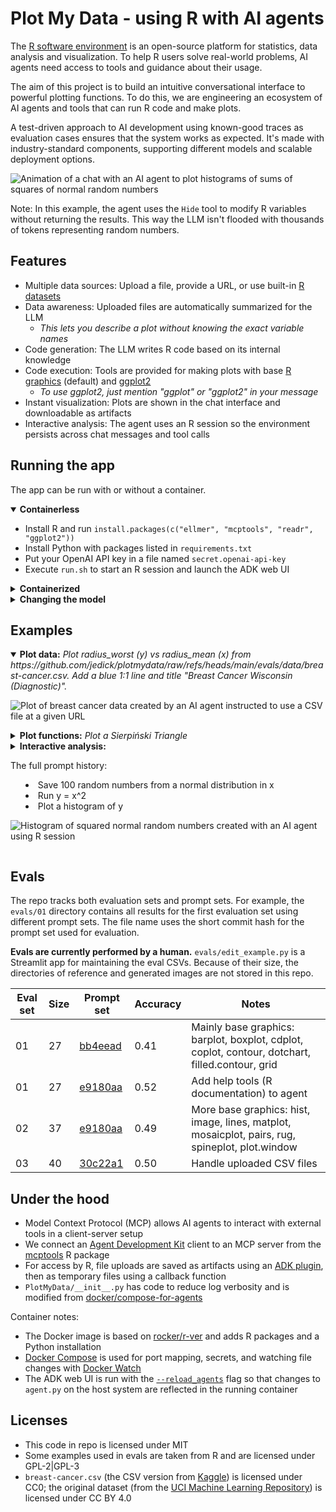 # Plot My Data - using R with AI agents

The [R software environment] is an open-source platform for statistics, data analysis and visualization.
To help R users solve real-world problems, AI agents need access to tools and guidance about their usage.

The aim of this project is to build an intuitive conversational interface to powerful plotting functions.
To do this, we are engineering an ecosystem of AI agents and tools that can run R code and make plots.

A test-driven approach to AI development using known-good traces as evaluation cases ensures that the system works as expected.
It's made with industry-standard components, supporting different models and scalable deployment options.

![Animation of a chat with an AI agent to plot histograms of sums of squares of normal random numbers](https://chnosz.net/guest/plotmydata/test-animation.gif)

Note: In this example, the agent uses the `Hide` tool to modify R variables without returning the results.
This way the LLM isn't flooded with thousands of tokens representing random numbers.

## Features

- Multiple data sources: Upload a file, provide a URL, or use built-in [R datasets]
- Data awareness: Uploaded files are automatically summarized for the LLM
  - *This lets you describe a plot without knowing the exact variable names*
- Code generation: The LLM writes R code based on its internal knowledge
- Code execution: Tools are provided for making plots with base [R graphics] (default) and [ggplot2]
  - *To use ggplot2, just mention "ggplot" or "ggplot2" in your message*
- Instant visualization: Plots are shown in the chat interface and downloadable as artifacts
- Interactive analysis: The agent uses an R session so the environment persists across chat messages and tool calls

## Running the app

The app can be run with or without a container.

<details open>
<summary><strong>Containerless</strong></summary>

- Install R and run `install.packages(c("ellmer", "mcptools", "readr", "ggplot2"))`
- Install Python with packages listed in `requirements.txt`
- Put your OpenAI API key in a file named `secret.openai-api-key`
- Execute `run.sh` to start an R session and launch the ADK web UI

</details>

<details>
<summary><strong>Containerized</strong></summary>

First, build the project.
This creates a `plotmydata` Docker Compose project and a `plotmydata-app` image.

```sh
docker compose build
```

Now run the project.
This uses your OpenAI API key (`sk-proj-...`) from `secret.openai-api-key`.

```sh
docker compose up
```

Press `w` to start watching file changes.
Alternatively, use this command so changes to the R and Python code on the host computer are reflected in the running project.

```sh
docker compose watch
```
</details>

<details>
<summary><strong>Changing the model</strong></summary>

The remote LLM is gpt-4o-mini.
If you want to use a different one, change it in `entrypoint.sh`.

To use a local LLM running on your GPU, install [Docker Model Runner] before running this command.

```sh
docker compose -f compose.yaml -f model-runner.yaml up
```

The local LLM is [Gemma 3]; this can be changed in `model-runner.yaml`.
</details>

## Examples

<details open>
<summary><strong>Plot data:</strong> <i>Plot radius_worst (y) vs radius_mean (x) from https://github.com/jedick/plotmydata/raw/refs/heads/main/evals/data/breast-cancer.csv. Add a blue 1:1 line and title "Breast Cancer Wisconsin (Diagnostic)".</i></summary>

![Plot of breast cancer data created by an AI agent instructed to use a CSV file at a given URL](https://chnosz.net/guest/plotmydata/breast-cancer.png)

</details>

<details>
<summary><strong>Plot functions:</strong> <i>Plot a Sierpiński Triangle</i></summary>

<img width="50%" alt="Chat with AI agent to plot Sierpiński Triangle" src="https://chnosz.net/guest/plotmydata/sierpinski-triangle.png" />

Note: This dataset is from the [UCI Machine Learning Repository]. The Zenodo URL is used to download a CSV version.
</details>

<details>
<summary><strong>Interactive analysis:</strong>

The full prompt history:
- Save 100 random numbers from a normal distribution in x
- Run y = x^2
- Plot a histogram of y

![Histogram of squared normal random numbers created with an AI agent using R session](https://chnosz.net/guest/plotmydata/use-session.png)
</details>

## Evals

The repo tracks both evaluation sets and prompt sets.
For example, the `evals/01` directory contains all results for the first evaluation set using different prompt sets.
The file name uses the short commit hash for the prompt set used for evaluation.

**Evals are currently performed by a human.**
`evals/edit_example.py` is a Streamlit app for maintaining the eval CSVs.
Because of their size, the directories of reference and generated images are not stored in this repo.

| Eval set | Size | Prompt set | Accuracy | Notes |
|-|-|-|-|-|
| 01 | 27 | [bb4eead] | 0.41 | Mainly base graphics: barplot, boxplot, cdplot, coplot, contour, dotchart, filled.contour, grid
| 01 | 27 | [e9180aa] | 0.52 | Add help tools (R documentation) to agent
| 02 | 37 | [e9180aa] | 0.49 | More base graphics: hist, image, lines, matplot, mosaicplot, pairs, rug, spineplot, plot.window
| 03 | 40 | [30c22a1] | 0.50 | Handle uploaded CSV files

## Under the hood

- Model Context Protocol (MCP) allows AI agents to interact with external tools in a client-server setup
- We connect an [Agent Development Kit] client to an MCP server from the [mcptools] R package
- For access by R, file uploads are saved as artifacts using an [ADK plugin], then as temporary files using a callback function
- `PlotMyData/__init__.py` has code to reduce log verbosity and is modified from [docker/compose-for-agents]

Container notes:

- The Docker image is based on [rocker/r-ver] and adds R packages and a Python installation
- [Docker Compose] is used for port mapping, secrets, and watching file changes with [Docker Watch]
- The ADK web UI is run with the [`--reload_agents`] flag so that changes to `agent.py` on the host system are reflected in the running container

## Licenses

- This code in repo is licensed under MIT
- Some examples used in evals are taken from R and are licensed under GPL-2|GPL-3
- `breast-cancer.csv` (the CSV version from [Kaggle]) is licensed under CC0;
  the original dataset (from the [UCI Machine Learning Repository]) is licensed under CC BY 4.0

[R software environment]: https://www.r-project.org/
[R datasets]: https://stat.ethz.ch/R-manual/R-devel/library/datasets/html/00Index.html
[R graphics]: https://stat.ethz.ch/R-manual/R-devel/library/graphics/html/00Index.html
[ggplot2]: https://ggplot2.tidyverse.org/
[Agent Development Kit]: https://google.github.io/adk-docs/
[mcptools]: https://github.com/posit-dev/mcptools
[Docker Model Runner]: https://docs.docker.com/ai/model-runner/
[Gemma 3]: https://deepmind.google/models/gemma/gemma-3/
[docker/compose-for-agents]: https://github.com/docker/compose-for-agents
[ADK plugin]: https://medium.com/google-cloud/2-minute-adk-manage-context-efficiently-with-artifacts-6fcc6683d274
[rocker/r-ver]: https://rocker-project.org/images/versioned/r-ver
[Docker Compose]: https://docs.docker.com/compose/
[Docker Watch]: https://docs.docker.com/compose/how-tos/file-watch/
[`--reload_agents`]: https://github.com/google/adk-python/commit/e545e5a570c1331d2ed8fda31c7244b5e0f71584
[UCI Machine Learning Repository]: https://doi.org/10.24432/C5DW2B
[Kaggle]: https://www.kaggle.com/datasets/yasserh/breast-cancer-dataset

[bb4eead]: https://github.com/jedick/plotmydata/commit/bb4eead2346d936f9c83108b16f20faf3e3c522c
[e9180aa]: https://github.com/jedick/plotmydata/commit/e9180aa363195fd2cc011e11e4febc0f544f7878
[30c22a1]: https://github.com/jedick/plotmydata/commit/30c22a166a237bfe26413b6c28278a6c467a65a7


